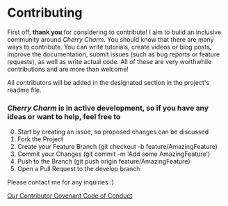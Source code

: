 # Contributing

First off, **thank you** for considering to contribute! I aim to build an
inclusive community around _Cherry Charm_. You should know that there
are many ways to contribute. You can write tutorials, create videos or blog posts,
improve the documentation, submit issues (such as bug reports or feature requests), as well as write actual code.
All of these are very worthwhile contributions and are more than welcome!

All contributors will be added in the designated section in the project's readme file.

### _Cherry Charm_ is in active development, so if you have any ideas or want to help, feel free to

0. Start by creating an issue, so proposed changes can be discussed
1. Fork the Project
2. Create your Feature Branch (git checkout -b feature/AmazingFeature)
3. Commit your Changes (git commit -m 'Add some AmazingFeature')
4. Push to the Branch (git push origin feature/AmazingFeature)
5. Open a Pull Request to the develop branch

Please contact me for any inquiries :)

[Our Contributor Covenant Code of Conduct](https://github.com/michaelkolesidis/cherry-charm/blob/main/CODE_OF_CONDUCT.md)
